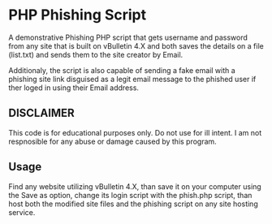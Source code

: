 # PHP Phishing Script
 A demonstrative Phishing PHP script that gets username and password from any site that is built on vBulletin 4.X
 and both saves the details on a file (list.txt) and sends them to the site creator by Email.

 Additionaly, the script is also capable of sending a fake email with a phishing site link disguised as a legit email message to the phished user if ther loged in using their Email address.


## DISCLAIMER
This code is for educational purposes only. Do not use for ill intent. I am not respnosible for any abuse or damage caused by this program.


## Usage

Find any website utilizing vBulletin 4.X, than save it on your computer using the Save as option, change its login script with the phish.php script, than host both the modified site files and the phishing script on any site hosting service.